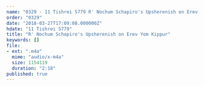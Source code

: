 ```yaml
---
name: "0329 - 11 Tishrei 5779 R' Nochum Schapiro's Upsherenish on Erev Yom Kippur"
order: "0329"
date: "2018-03-27T17:09:08.000000Z"
hdate: "11 Tishrei 5779"
title: "R' Nochum Schapiro's Upsherenish on Erev Yom Kippur"
keywords: []
file:
- ext: ".m4a"
  mime: "audio/x-m4a"
  size: 1154119
  duration: "2:18"
published: true
---
```

